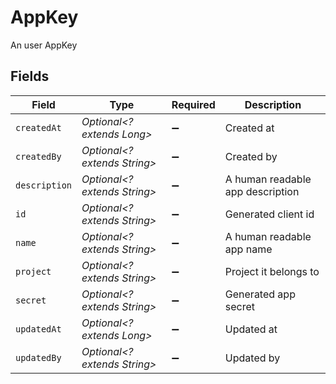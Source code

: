 # AppKey

An user AppKey


## Fields

| Field                            | Type                             | Required                         | Description                      |
| -------------------------------- | -------------------------------- | -------------------------------- | -------------------------------- |
| `createdAt`                      | *Optional<? extends Long>*       | :heavy_minus_sign:               | Created at                       |
| `createdBy`                      | *Optional<? extends String>*     | :heavy_minus_sign:               | Created by                       |
| `description`                    | *Optional<? extends String>*     | :heavy_minus_sign:               | A human readable app description |
| `id`                             | *Optional<? extends String>*     | :heavy_minus_sign:               | Generated client id              |
| `name`                           | *Optional<? extends String>*     | :heavy_minus_sign:               | A human readable app name        |
| `project`                        | *Optional<? extends String>*     | :heavy_minus_sign:               | Project it belongs to            |
| `secret`                         | *Optional<? extends String>*     | :heavy_minus_sign:               | Generated app secret             |
| `updatedAt`                      | *Optional<? extends Long>*       | :heavy_minus_sign:               | Updated at                       |
| `updatedBy`                      | *Optional<? extends String>*     | :heavy_minus_sign:               | Updated by                       |